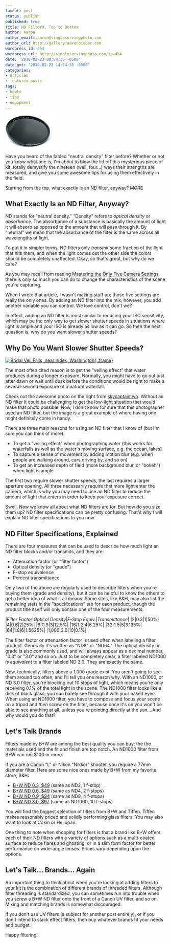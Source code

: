 ```yaml
---
layout: post
status: publish
published: true
title: ND Filters, Top to Bottom
author: Aaron
author_email: aaron@singleservingphoto.com
author_url: http://gallery.aaronbieber.com
wordpress_id: 454
wordpress_url: http://singleservingphoto.com/?p=454
date: '2010-02-23 09:54:35 -0500'
date_gmt: '2010-02-23 14:54:35 -0500'
categories:
- Articles
- featured-posts
tags:
- howto
- tips
- equipment
---
```


![B&W ND Filter](/wp-content/uploads/2010/02/bw-filter-150x103.jpg "B&W ND Filter")

Have you heard of the fabled "neutral density" filter before? Whether or not you
know what one is, I'm about to blow the lid off this mysterious piece of kit,
totally demystify the nineteen (well, four...) ways their strengths are
measured, and give you some awesome tips for using them effectively in the
field.

Starting from the top, what exactly is an ND filter, anyway? ~~MORE~~

## What Exactly Is an ND Filter, Anyway?

ND stands for "neutral density." "Density" refers to _optical density_ or
_absorbance_. The absorbance of a substance is basically the amount of light it
will absorb as opposed to the amount that will pass through it. By "neutral" we
mean that the absorbance of the filter is the same across all wavelengths of
light.

To put it in simpler terms, ND filters only _transmit_ some fraction of the
light that hits them, and when the light comes out the other side the colors
should be completely unaffected. Okay, so that's great, but why do we care?

As you may recall from reading
[Mastering the Only Five Camera Settings,](/articles/2008/06/30/mastering-the-only-five-camera-settings.html)
there is only so much you can do to change the characteristics of the scene
you're capturing.

When I wrote that article, I wasn't making stuff up; those five settings are
really the only ones. By adding an ND filter into the mix, however, you add
another variable you can control. We love control, don't we?

In effect, adding an ND filter is most similar to reducing your ISO sensitivity,
which may be the only way to get slower shutter speeds in situations where light
is ample and your ISO is already as low as it can go. So then the next question
is, why do you want slower shutter speeds?

## Why Do You Want Slower Shutter Speeds?

[![Bridal Veil Falls, near Index, Washington](http://farm1.static.flickr.com/38/81303741_1aa4cf6e6e_m.jpg
"Bridal Veil Falls"){:.frame}](http://www.flickr.com/photos/skycaptaintwo/81303741/)

The most often cited reason is to get the "veiling effect" that water produces
during a longer exposure. Normally, you might have to go out just after dawn or
wait until dusk before the conditions would be right to make a several-second
exposure of a natural waterfall.

Check out the awesome photo on the right from
[skycaptaintwo](http://www.flickr.com/photos/skycaptaintwo/). Without an ND
filter it could be challenging to get the low-light situation that would make
that photo possible. Now, I don't know for sure that this photographer used an
ND filter, but the image is a great example of where having one might definitely
come in handy.

There are three main reasons for using an ND filter that I know of (but I'm sure
you can think of more):

* To get a "veiling effect" when photographing water (this works for waterfalls
  as well as the water's moving surface, e.g. the ocean, lakes)
* To capture a sense of movement by adding motion blur (e.g. when people are
  walking around, cars driving by, and so on)
* To get an increased depth of field (more background blur, or "bokeh") when
  light is ample

The first two require slower shutter speeds, the last requires a larger aperture
opening. All three necessarily require that more light enter the camera, which
is why you may need to use an ND filter to reduce the amount of light that
enters in order to keep your exposure correct.

Swell. Now we know all about what ND filters are for. But how do you size them
up? ND filter specifications can be pretty confusing. That's why I will explain
ND filter specifications to you now.

## ND Filter Specifications, Explained

There are four measures that can be used to describe how much light an ND filter
blocks and/or transmits, and they are:

* Attenuation factor (or "filter factor")
* Optical density (or "grade")
* F-stop equivalence
* Percent transmittance

Only two of the above are regularly used to describe filters when you're buying
them (grade and density), but it can be helpful to know the others to get a
better idea of what it all means. Some sites, like B&H, may also list the
remaining stats in the "specifications" tab for each product, though the product
title itself will only contain one of the four measurements.

|*Filter Factor*|*Optical Density*|*F-Stop Equiv.*|*Transmittance*|
|2|0.3|1|50%|
|4|0.6|2|25%|
|8|0.9|3|12.5%|
|16|1.2|4|6.25%|
|32|1.5|5|3.125%|
|64|1.8|6|1.5625%|
|1,000|3.0|10|0.1%|

The filter factor or attenuation factor is used often when labeling a
filter product. Generally it's written as "ND8" or "ND64." The optical
density or grade is also commonly used, and will always appear as a
decimal number, "0.3" or "3.0" and so on. Just to be completely clear, a
filter labeled ND1000 *is equivalent* to a filter labeled ND 3.0. They
are exactly the same.

Now, technically, filters above a 1,000 grade exist. You aren't going to
see them around too often, and I'll tell you one reason why. With an
ND1000, or ND 3.0 filter, you're blocking out 10 stops of light, which
means you're only receiving 0.1% of the total light in the scene. The
ND1000 filter looks like a disk of black glass; you can barely see
through it with your naked eyes. When using an ND1000 filter, you have
to compose and focus your scene on a tripod and _then_ screw on the
filter, because once it's on you won't be able to see anything at all,
unless you're pointing directly at the sun... And why would you do that?

## Let's Talk Brands

Filters made by B+W are among the best quality you can buy; the the
materials used and the fit and finish are top notch. An ND1000 filter
from B+W can run \$100 or more.

If you are a Canon "L" or Nikon "Nikkor" shooter, you require a 77mm
diameter filter. Here are some nice ones made by B+W from my favorite
store, B&H:

* [B+W ND 0.3,
$49](http://www.bhphotovideo.com/c/product/7982-REG/B_W_65072718_77mm_x_0_75_101.html?KBID=2457&BI=1816)
(same as ND2, 1 f-stop)
 * [B+W ND 0.6,
$49](http://www.bhphotovideo.com/c/product/8018-REG/B_W_65_072910_77mm_102_Neutral_Density.html?KBID=2457&BI=1816)
(same as ND4, 2 f-stops)
 * [B+W ND 0.9,
$94](http://www.bhphotovideo.com/c/product/8054-REG/B_W_65_073102_77mm_103_Neutral_Density.html?KBID=2457&BI=1816)
(same as ND8, 4 f-stops)
 * [B+W ND 3.0,
$97](http://www.bhphotovideo.com/c/product/8120-REG/B_W_65_066729_77mm_110_Neutral_Density.html?KBID=2457&BI=1816)
(same as ND1000, 10 f-stops)

You will find the biggest selection of filters from B+W and Tiffen.
Tiffen makes reasonably priced and solidly performing glass filters. You
may also want to look at Cokin or Heliopan.

One thing to note when shopping for filters is that a brand like B+W
offers each of their ND filters with a variety of options such as a
multi-coated surface to reduce flares and ghosting, or in a slim form
factor for better performance on wide-angle lenses. Prices vary
depending upon the options.

## Let's Talk... Brands... Again

An important thing to think about when you're looking at adding filters
to your kit is the combination of different brands of threaded filters.
Although filter threading is standardized, you can sometimes run into
trouble when you screw a B+W ND filter onto the front of a Canon UV
filter, and so on. Mixing and matching brands is somewhat discouraged.

If you don't use UV filters (a subject for another post entirely), or if
you don't intend to stack effect filters, then buy whatever brands fit
your needs and budget.

Happy filtering!
